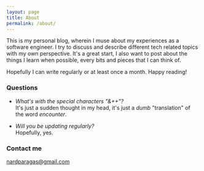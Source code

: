 ```yaml
---
layout: page
title: About
permalink: /about/
---
```


This is my personal blog, wherein I muse about my experiences as a software engineer. I try to discuss and describe different tech related topics with my own perspective. It's a great start, I also want to post about the things I learn when possible, every bits and pieces that I can think of.

Hopefully I can write regularly or at least once a month. Happy reading!

### Questions

* _What's with the special characters "&++"?_  
  It's just a sudden thought in my head, it's just a _dumb_ "translation" of the word _encounter_.  

* _Will you be updating regularly?_  
  Hopefully, yes.

### Contact me

[nardparagas@gmail.com](mailto:nardparagas@gmail.com)